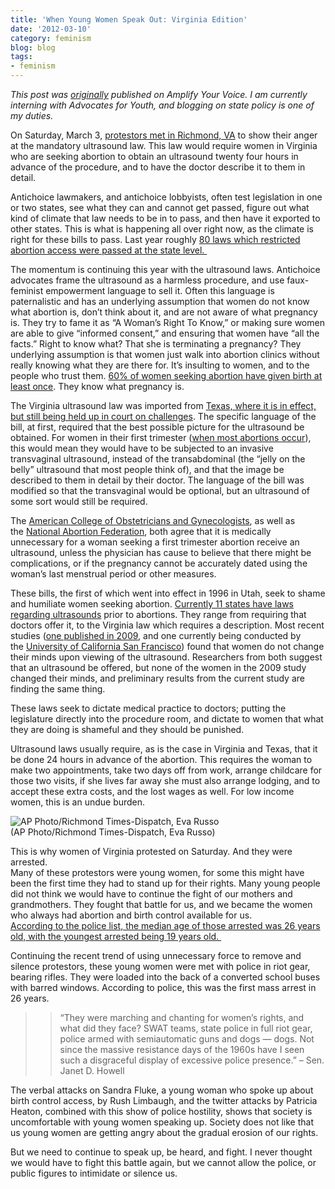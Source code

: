 ```yaml
---
title: 'When Young Women Speak Out: Virginia Edition'
date: '2012-03-10'
category: feminism
blog: blog
tags:
- feminism
---
```



_This post was [originally](http://www.amplifyyourvoice.org/u/nikki_liz/2012/3/7/Virginias-Ultrasound-Laws-Young-Women-Must-Continue-To-Be-Heard) published on Amplify Your Voice. I am currently interning with Advocates for Youth, and blogging on state policy is one of my duties._

On Saturday, March 3, [protestors met in Richmond, VA](http://www.washingtonpost.com/blogs/virginia-politics/post/more-than-30-arrested-at-anti-abortion-rally-in-richmond/2012/03/03/gIQAWFyJpR_blog.html) to show their anger at the mandatory ultrasound law. This law would require women in Virginia who are seeking abortion to obtain an ultrasound twenty four hours in advance of the procedure, and to have the doctor describe it to them in detail.  
  
Antichoice lawmakers, and antichoice lobbyists, often test legislation in one or two states, see what they can and cannot get passed, figure out what kind of climate that law needs to be in to pass, and then have it exported to other states. This is what is happening all over right now, as the climate is right for these bills to pass. Last year roughly [80 laws which restricted abortion access were passed at the state level. ](http://www.guttmacher.org/media/inthenews/2011/07/13/index.html)

  
  
The momentum is continuing this year with the ultrasound laws. Antichoice advocates frame the ultrasound as a harmless procedure, and use faux-feminist empowerment language to sell it. Often this language is paternalistic and has an underlying assumption that women do not know what abortion is, don’t think about it, and are not aware of what pregnancy is. They try to fame it as “A Woman’s Right To Know,” or making sure women are able to give “informed consent,” and ensuring that women have “all the facts.” Right to know what? That she is terminating a pregnancy? They underlying assumption is that women just walk into abortion clinics without really knowing what they are there for. It’s insulting to women, and to the people who trust them. [60% of women seeking abortion have given birth at least once](http://www.guttmacher.org/pubs/US-Abortion-Patients.pdf). They know what pregnancy is.   
  
The Virginia ultrasound law was imported from [Texas, where it is in effect, but still being held up in court on challenges](http://www.reuters.com/article/2012/01/14/us-texas-abortion-idUSTRE80C2BD20120114). The specific language of the bill, at first, required that the best possible picture for the ultrasound be obtained. For women in their first trimester ([when most abortions occur](http://www.guttmacher.org/pubs/fb_induced_abortion.html)), this would mean they would have to be subjected to an invasive transvaginal ultrasound, instead of the transabdominal (the “jelly on the belly” ultrasound that most people think of), and that the image be described to them in detail by their doctor. The language of the bill was modified so that the transvaginal would be optional, but an ultrasound of some sort would still be required.  
  
The [American College of Obstetricians and Gynecologists](http://www.acog.org/), as well as the [National Abortion Federation](http://www.prochoice.org/), both agree that it is medically unnecessary for a woman seeking a first trimester abortion receive an ultrasound, unless the physician has cause to believe that there might be complications, or if the pregnancy cannot be accurately dated using the woman’s last menstrual period or other measures.   
  
These bills, the first of which went into effect in 1996 in Utah, seek to shame and humiliate women seeking abortion. [Currently 11 states have laws regarding ultrasounds](http://www.guttmacher.org/statecenter/spibs/spib_RFU.pdf) prior to abortions. They range from requiring that doctors offer it, to the Virginia law which requires a description. Most recent studies ([one published in 2009](http://www.ncbi.nlm.nih.gov/pubmed/19340704), and one currently being conducted by the [University of California San Francisco](http://www.rawstory.com/rs/2012/02/06/study-ultrasounds-dont-stop-planned-abortions/)) found that women do not change their minds upon viewing of the ultrasound. Researchers from both suggest that an ultrasound be offered, but none of the women in the 2009 study changed their minds, and preliminary results from the current study are finding the same thing.   
  
These laws seek to dictate medical practice to doctors; putting the legislature directly into the procedure room, and dictate to women that what they are doing is shameful and they should be punished.  
  
Ultrasound laws usually require, as is the case in Virginia and Texas, that it be done 24 hours in advance of the abortion. This requires the woman to make two appointments, take two days off from work, arrange childcare for those two visits, if she lives far away she must also arrange lodging, and to accept these extra costs, and the lost wages as well. For low income women, this is an undue burden.   
  
![AP Photo/Richmond Times-Dispatch, Eva Russo](http://www.washingtonpost.com/rf/image_296w/WashingtonPost/Content/Blogs/virginia-politics/Images/Abortion_Protest_Arrests_035eb.jpg?uuid=h9UnamV9EeGi8kaOgZ8ndw)  
(AP Photo/Richmond Times-Dispatch, Eva Russo)  
  
This is why women of Virginia protested on Saturday. And they were arrested.  
Many of these protestors were young women, for some this might have been the first time they had to stand up for their rights. Many young people did not think we would have to continue the fight of our mothers and grandmothers. They fought that battle for us, and we became the women who always had abortion and birth control available for us.   
[According to the police list, the median age of those arrested was 26 years old, with the youngest arrested being 19 years old. ](http://www.washingtonpost.com/local/dems-say-va-abortion-rights-protesters-were-intimidated-gop-defends-state-capitol-police/2012/03/05/gIQAvqRwsR_story.html)  
  
Continuing the recent trend of using unnecessary force to remove and silence protestors, these young women were met with police in riot gear, bearing rifles. They were loaded into the back of a converted school buses with barred windows. According to police, this was the first mass arrest in 26 years.

> > “They were marching and chanting for women’s rights, and what did they face? SWAT teams, state police in full riot gear, police armed with semiautomatic guns and dogs — dogs. Not since the massive resistance days of the 1960s have I seen such a disgraceful display of excessive police presence.” – Sen. Janet D. Howell

The verbal attacks on Sandra Fluke, a young woman who spoke up about birth control access, by Rush Limbaugh, and the twitter attacks by Patricia Heaton, combined with this show of police hostility, shows that society is uncomfortable with young women speaking up. Society does not like that us young women are getting angry about the gradual erosion of our rights.  
  
But we need to continue to speak up, be heard, and fight. I never thought we would have to fight this battle again, but we cannot allow the police, or public figures to intimidate or silence us. 